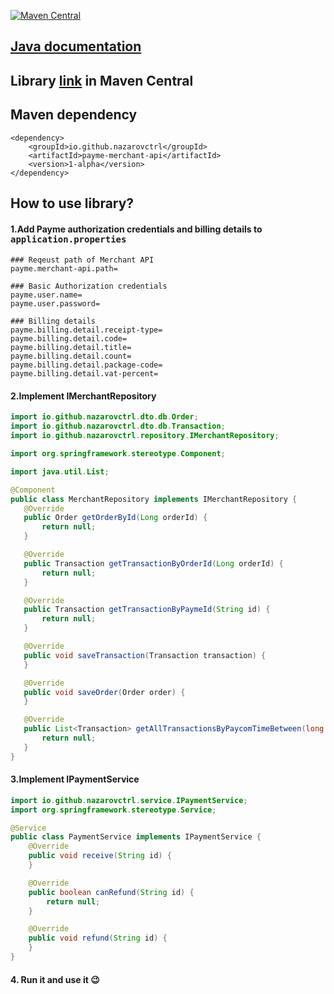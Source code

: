 [![Maven Central](https://maven-badges.herokuapp.com/maven-central/io.github.nazarovctrl/payme-merchant-api/badge.svg)](https://mvnrepository.com/artifact/io.github.nazarovctrl/payme-merchant-api)

## [Java documentation](https://javadoc.io/doc/io.github.nazarovctrl/payme-merchant-api/1-alpha)
## Library [link](https://central.sonatype.com/artifact/io.github.nazarovctrl/payme-merchant-api/1-alpha) in Maven Central
## Maven dependency

```
<dependency>
    <groupId>io.github.nazarovctrl</groupId>
    <artifactId>payme-merchant-api</artifactId>
    <version>1-alpha</version>
</dependency>
```
## How to use library?
#### 

#### 1.Add Payme authorization credentials and billing details to <tt><b>application.properties</b></tt>

```
### Reqeust path of Merchant API
payme.merchant-api.path=

### Basic Authorization credentials 
payme.user.name=
payme.user.password=

### Billing details
payme.billing.detail.receipt-type=
payme.billing.detail.code=
payme.billing.detail.title=
payme.billing.detail.count=
payme.billing.detail.package-code=
payme.billing.detail.vat-percent=
```

 #### 2.Implement IMerchantRepository
 ```java
import io.github.nazarovctrl.dto.db.Order;
import io.github.nazarovctrl.dto.db.Transaction;
import io.github.nazarovctrl.repository.IMerchantRepository;

import org.springframework.stereotype.Component;

import java.util.List;

@Component
public class MerchantRepository implements IMerchantRepository {
    @Override
    public Order getOrderById(Long orderId) {
        return null;
    }

    @Override
    public Transaction getTransactionByOrderId(Long orderId) {
        return null;
    }

    @Override
    public Transaction getTransactionByPaymeId(String id) {
        return null;
    }

    @Override
    public void saveTransaction(Transaction transaction) {
    }

    @Override
    public void saveOrder(Order order) {
    }

    @Override
    public List<Transaction> getAllTransactionsByPaycomTimeBetween(long from, long to) {
        return null;
    }
}
```

#### 3.Implement IPaymentService
````java
import io.github.nazarovctrl.service.IPaymentService;
import org.springframework.stereotype.Service;

@Service
public class PaymentService implements IPaymentService {
    @Override
    public void receive(String id) {
    }

    @Override
    public boolean canRefund(String id) {
        return null;
    }

    @Override
    public void refund(String id) {
    }
}
````
#### 4. Run it and use it 😉
